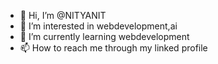 - 👋 Hi, I’m @NITYANIT
- 👀 I’m interested in webdevelopment,ai
- 🌱 I’m currently learning webdevelopment
- 📫 How to reach me through my linked profile

<!---
NITYANIT/NITYANIT is a ✨ special ✨ repository because its `README.md` (this file) appears on your GitHub profile.
You can click the Preview link to take a look at your changes.
--->
